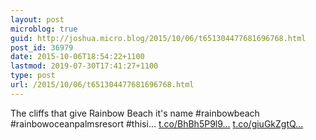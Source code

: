 ```yaml
---
layout: post
microblog: true
guid: http://joshua.micro.blog/2015/10/06/t651304477681696768.html
post_id: 36979
date: 2015-10-06T18:54:22+1100
lastmod: 2019-07-30T17:41:27+1100
type: post
url: /2015/10/06/t651304477681696768.html
---
```

The cliffs that give Rainbow Beach it's name #rainbowbeach #rainbowoceanpalmsresort #thisi… [t.co/BhBh5P9l9...](http://t.co/BhBh5P9l9z) [t.co/giuGkZgtQ...](http://t.co/giuGkZgtQA)
